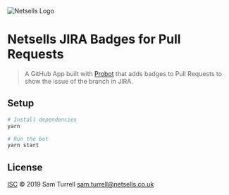 ![Netsells Logo](https://netsells.github.io/code-standards/assets/img/netsells-logo-with-slogan.88bd561a.jpg)

# Netsells JIRA Badges for Pull Requests

> A GitHub App built with [Probot](https://github.com/probot/probot) that adds badges to Pull Requests to show the issue of the branch in JIRA.

## Setup

```sh
# Install dependencies
yarn

# Run the bot
yarn start
```

## License

[ISC](LICENSE) © 2019 Sam Turrell <sam.turrell@netsells.co.uk>

